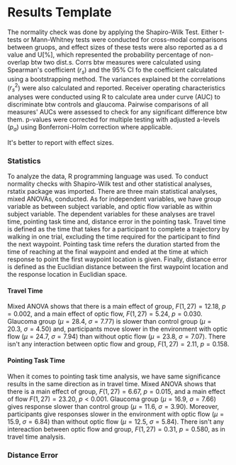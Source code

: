 


# Results Template

The normality check was done by applying the Shapiro-Wilk Test. Either t-tests or Mann-Whitney tests were conducted for cross-modal comparisons between gruops, and effect sizes of these tests were also reported as a d value and U[%], which represented the probability percentage of non-overlap btw two dist.s. Corrs btw measures were calculated using Spearman's coefficient ($r_s$) and the 95% CI fo the coefficient calculated using a bootstrapping method. The variances explained bt the correlations ($r_s^2$) were also calculated and reported. Receiver operating characteristics analyses were conducted using R to calculate area under curve (AUC) to discriminate btw controls and glaucoma. Pairwise comparisons of all measures' AUCs were assessed to check for any significant difference btw them. p-values were corrected for multiple testing with adjusted a-levels ($p_a$) using Bonferroni-Holm correction where applicable.


It's better to report with effect sizes.



### Statistics

To analyze the data, R programming language was used. To conduct normality checks with Shapiro-Wilk test and other statistical analyses, rstatix package was imported. There are three main statistical analyses, mixed ANOVAs, conducted. As for independent variables, we have group variable as between subject variable, and optic flow variable as within subject variable. The dependent variables for these analyses are travel time, pointing task time and, distance error in the pointing task. Travel time is defined as the time that takes for a participant to complete a trajectory by walking in one trial, excluding the time required for the participant to find the next waypoint. Pointing task time refers the duration started from the time of reaching at the final waypoint and ended at the time at which response to point the first waypoint location is given. Finally, distance error is defined as the Euclidian distance between the first waypoint location and the response location in Euclidian space. 

#### Travel Time

Mixed ANOVA shows that there is a main effect of group, $F(1,27) = 12.18,\ p = 0.002$, and a main effect of optic flow, $F(1,27) = 5.24,\  p = 0.030$. Glaucoma group ($\mu = 28.4,\  \sigma = 7.77$) is slower than control group ($\mu = 20.3,\  \sigma = 4.50$) and, participants move slower in the environment with optic flow ($\mu = 24.7, \ \sigma = 7.94$) than without optic flow ($\mu = 23.8,\ \sigma = 7.07$). There isn't any interaction between optic flow and group, $F(1,27) = 2.11,\ p = 0.158$.

#### Pointing Task Time

When it comes to pointing task time analysis, we have same significance results in the same direction as in travel time. Mixed ANOVA shows that there is a main effect of group, $F(1,27) = 6.67,\  p = 0.015$, and a main effect of flow $F(1,27) = 23.20,\  p < 0.001$. Glaucoma group ($\mu = 16.9,\ \sigma = 7.66$) gives response slower than control group ($\mu = 11.6,\ \sigma = 3.90$). Moreover, participants give responses slower in the environment with optic flow ($\mu = 15.9,\ \sigma = 6.84$) than without optic flow ($\mu = 12.5,\ \sigma = 5.84$). There isn't any intereaction between optic flow and group, $F(1,27) = 0.31,\  p = 0.580$, as in travel time analysis.

### Distance Error


